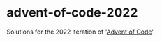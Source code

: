 # advent-of-code-2022
Solutions for the 2022 iteration of '[Advent of Code](https://adventofcode.com/)'.
